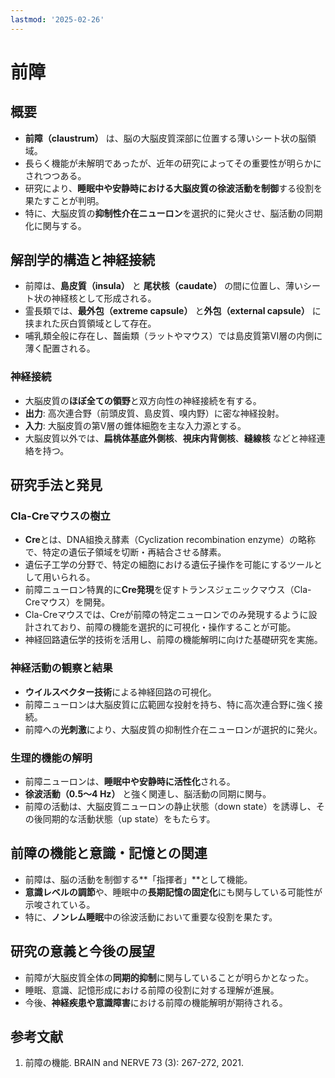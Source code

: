 ```yaml
---
lastmod: '2025-02-26'
---
```

# 前障

## 概要
- **前障（claustrum）** は、脳の大脳皮質深部に位置する薄いシート状の脳領域。
- 長らく機能が未解明であったが、近年の研究によってその重要性が明らかにされつつある。
- 研究により、**睡眠中や安静時における大脳皮質の徐波活動を制御**する役割を果たすことが判明。
- 特に、大脳皮質の**抑制性介在ニューロン**を選択的に発火させ、脳活動の同期化に関与する。

## 解剖学的構造と神経接続

- 前障は、**島皮質（insula）** と **尾状核（caudate）** の間に位置し、薄いシート状の神経核として形成される。
- 霊長類では、**最外包（extreme capsule）** と**外包（external capsule）** に挟まれた灰白質領域として存在。
- 哺乳類全般に存在し、齧歯類（ラットやマウス）では島皮質第VI層の内側に薄く配置される。

### 神経接続
- 大脳皮質の**ほぼ全ての領野**と双方向性の神経接続を有する。
- **出力**: 高次連合野（前頭皮質、島皮質、嗅内野）に密な神経投射。
- **入力**: 大脳皮質の第V層の錐体細胞を主な入力源とする。
- 大脳皮質以外では、**扁桃体基底外側核**、**視床内背側核**、**縫線核** などと神経連絡を持つ。

## 研究手法と発見
### Cla-Creマウスの樹立
- **Cre**とは、DNA組換え酵素（Cyclization recombination enzyme）の略称で、特定の遺伝子領域を切断・再結合させる酵素。
- 遺伝子工学の分野で、特定の細胞における遺伝子操作を可能にするツールとして用いられる。
- 前障ニューロン特異的に**Cre発現**を促すトランスジェニックマウス（Cla-Creマウス）を開発。
- Cla-Creマウスでは、Creが前障の特定ニューロンでのみ発現するように設計されており、前障の機能を選択的に可視化・操作することが可能。
- 神経回路遺伝学的技術を活用し、前障の機能解明に向けた基礎研究を実施。

### 神経活動の観察と結果
- **ウイルスベクター技術**による神経回路の可視化。
- 前障ニューロンは大脳皮質に広範囲な投射を持ち、特に高次連合野に強く接続。
- 前障への**光刺激**により、大脳皮質の抑制性介在ニューロンが選択的に発火。

### 生理的機能の解明

- 前障ニューロンは、**睡眠中や安静時に活性化**される。
- **徐波活動（0.5〜4 Hz）** と強く関連し、脳活動の同期に関与。
- 前障の活動は、大脳皮質ニューロンの静止状態（down state）を誘導し、その後同期的な活動状態（up state）をもたらす。

## 前障の機能と意識・記憶との関連
- 前障は、脳の活動を制御する**「指揮者」**として機能。
- **意識レベルの調節**や、睡眠中の**長期記憶の固定化**にも関与している可能性が示唆されている。
- 特に、**ノンレム睡眠**中の徐波活動において重要な役割を果たす。

## 研究の意義と今後の展望
- 前障が大脳皮質全体の**同期的抑制**に関与していることが明らかとなった。
- 睡眠、意識、記憶形成における前障の役割に対する理解が進展。
- 今後、**神経疾患や意識障害**における前障の機能解明が期待される。

## 参考文献
1. 前障の機能. BRAIN and NERVE 73 (3): 267-272, 2021.
